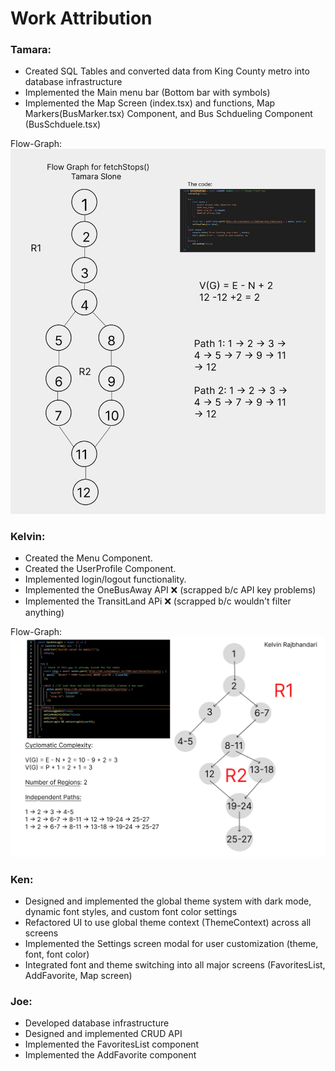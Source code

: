 # Work Attribution

### Tamara:

- Created SQL Tables and converted data from King County metro into database infrastructure
- Implemented the Main menu bar (Bottom bar with symbols)
- Implemented the Map Screen (index.tsx) and functions, Map Markers(BusMarker.tsx) Component, and Bus Schdueling Component (BusSchduele.tsx)

Flow-Graph:
![Alt text](flowgraphimg/flowgraphTamara.png)

### Kelvin:

- Created the Menu Component.
- Created the UserProfile Component.
- Implemented login/logout functionality.
- Implemented the OneBusAway API ❌ (scrapped b/c API key problems)
- Implemented the TransitLand APi ❌ (scrapped b/c wouldn't filter anything)

Flow-Graph:
![Alt text](flowgraphimg/cyclomaticGraphKRB.png)

### Ken:

- Designed and implemented the global theme system with dark mode, dynamic font styles, and custom font color settings
- Refactored UI to use global theme context (ThemeContext) across all screens
- Implemented the Settings screen modal for user customization (theme, font, font color)
- Integrated font and theme switching into all major screens (FavoritesList, AddFavorite, Map screen)

### Joe:

- Developed database infrastructure
- Designed and implemented CRUD API
- Implemented the FavoritesList component
- Implemented the AddFavorite component
